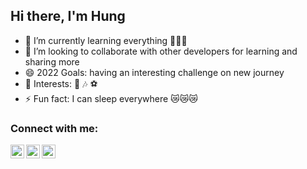 ## Hi there, I'm Hung
- 🌱 I’m currently learning everything 👻👻👻
- 👯 I’m looking to collaborate with other developers for learning and sharing more
- 😄 2022 Goals: having an interesting challenge on new journey
- 🍻 Interests: ️🏀 ️🎶 ⚽️
- ⚡ Fun fact: I can sleep everywhere 😿😿😿

### Connect with me:

[<img align="left" alt="LinkedIn" width="22px" src="https://cdn.jsdelivr.net/npm/simple-icons@v3/icons/linkedin.svg" />][linkedin]

[<img align="left" alt="Facebook" width="22px" src="https://cdn.jsdelivr.net/npm/simple-icons@v3/icons/facebook.svg" />][facebook]

[<img align="left" alt="Porfolio" width="22px" src="https://cdn.jsdelivr.net/npm/simple-icons@3.13.0/icons/1001tracklists.svg" />][my porfolio]

<br />

[linkedin]: https://www.linkedin.com/in/hungtran-fpt/
[facebook]: https://www.facebook.com/t.m.hung2308/
[my porfolio]: https://www.manhhung-fpt.tk/
